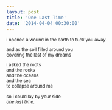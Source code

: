 ```yaml
---
layout: post
title: 'One Last Time'
date: '2014-04-04 00:30:00'
---
```


<small>
i opened a wound in the earth  
to tuck you away  

and as the soil filled around you  
covering the last of my dreams  

i asked the roots  
and the rocks  
and the oceans  
and the sea  
to collapse around me  

so i could lay by your side  
*one last time.*
</small>
